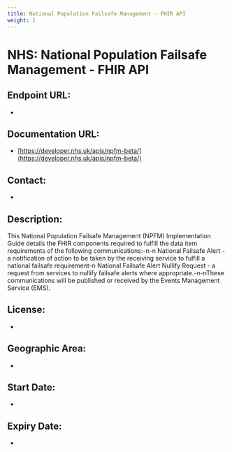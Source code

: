 ```yaml
---
title: National Population Failsafe Management - FHIR API
weight: 1
---
```


# NHS: National Population Failsafe Management - FHIR API

## Endpoint URL:
 - []()

## Documentation URL:
 - [https://developer.nhs.uk/apis/npfm-beta/](https://developer.nhs.uk/apis/npfm-beta/)

## Contact:
 - [](mailto:)

## Description:
This National Population Failsafe Management (NPFM) Implementation Guide details the FHIR components required to fulfill the data item requirements of the following communications:-n-n    National Failsafe Alert - a notification of action to be taken by the receiving service to fulfill a national failsafe requirement-n    National Failsafe Alert Nullify Request - a request from services to nullify failsafe alerts where appropriate.-n-nThese communications will be published or received by the Events Management Service (EMS).

## License:
 - 

## Geographic Area:
 - 

## Start Date:
 - 

## Expiry Date:
 - 

